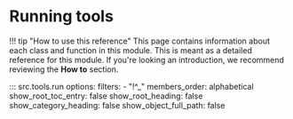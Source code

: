 # Running tools

!!! tip "How to use this reference"
    This page contains information about each class and function in this module. This is meant as a detailed reference for this module. If you're looking an introduction, we recommend reviewing the **How to** section.



::: src.tools.run
    options:
      filters: 
        - "!^_"
      members_order: alphabetical
      show_root_toc_entry: false
      show_root_heading: false
      show_category_heading: false
      show_object_full_path: false


